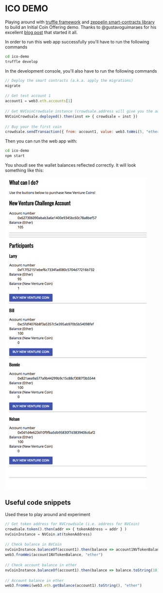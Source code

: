 # ICO DEMO

Playing around with [truffle framework](http://truffleframework.com/) and [zeppelin smart-contracts library](https://github.com/OpenZeppelin/zeppelin-solidity) to build an Initial Coin Offering demo. Thanks to @gustavoguimaraes for his excellent [blog post](https://blog.zeppelin.solutions/how-to-create-token-and-initial-coin-offering-contracts-using-truffle-openzeppelin-1b7a5dae99b6) that started it all.

In order to run this web app successfully you'll have to run the following commands

```bash
cd ico-demo
truffle develop
```

In the development console, you'll also have to run the following commands

```javascript
// Deploy the smart contracts (a.k.a. apply the migrations)
migrate

// Get test account 1
account1 = web3.eth.accounts[1]

// Get NVCoinCrowdsale instance (crowdsale.address will give you the address of the wallet)
NVCoinCrowdsale.deployed().then(inst => { crowdsale = inst })

// Buy your the first coin 
crowdsale.sendTransaction({ from: account1, value: web3.toWei(5, "ether")})
```

Then you can run the web app with:

```bash
cd ico-demo
npm start 
```

You shoudl see the wallet balances reflected correctly. It will look something like this:

![Demo screenshot](demo_screenshot.png)


## Useful code snippets
Used these to play around and experiment

```javascript
// Get token address for NVCrowdsale (i.e. address for NVCoin)
crowdsale.token().then(addr => { tokenAddress = addr } )
nvCoinInstance = NVCoin.at(tokenAddress)

// Check balance in NVCoin
nvCoinInstance.balanceOf(account1).then(balance => account1NVTokenBalance = balance.toString(10))
web3.fromWei(account1NVTokenBalance, "ether")

// Check account balance in ether
nvCoinInstance.balanceOf(account1).then(balance => balance.toString(10))

// Account balance in ether
web3.fromWei(web3.eth.getBalance(account1).toString(), "ether")
```